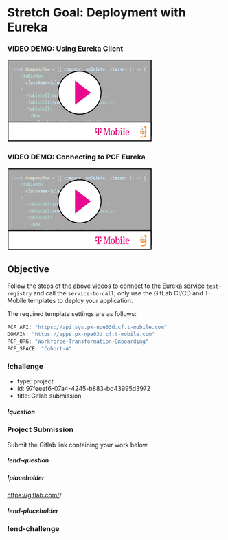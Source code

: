 # Stretch Goal: Deployment with Eureka

### VIDEO DEMO: Using Eureka Client
[![](video-player.png)](https://drive.google.com/file/d/1b8jrsA_PKLhvYMbdgzzCEvnTdlkR7jdN/view?usp=sharing)

### VIDEO DEMO: Connecting to PCF Eureka
[![](video-player.png)](https://drive.google.com/file/d/1gZmHdqDL9_iT5H9njJhDl_YUgsOiH8ck/view?usp=sharing)

## Objective
Follow the steps of the above videos to connect to the Eureka service `test-registry` and call the `service-to-call`, only use the GitLab CI/CD and T-Mobile templates to deploy your application.

The required template settings are as follows:
```java
PCF_API: "https://api.sys.px-npe03d.cf.t-mobile.com"
DOMAIN: "https://apps.px-npe03d.cf.t-mobile.com"
PCF_ORG: "Workforce-Transformation-Onboarding"
PCF_SPACE: "Cohort-A"
```
### !challenge

<!--'type' is required-->
<!--'id' is required, string, must be unique within a branch-->
<!--'title' is required, string, used when displaying results-->

* type: project
* id: 97feeef6-07a4-4245-b883-bd43995d3972
* title: Gitlab submission

<!--'question' is required, markdown, the question to be answered-->

##### !question

### Project Submission

Submit the Gitlab link containing your work below.

##### !end-question

<!--'placeholder' is optional, the placeholder text in the input field. -->

##### !placeholder

https://gitlab.com/<username>/<project>

##### !end-placeholder

### !end-challenge